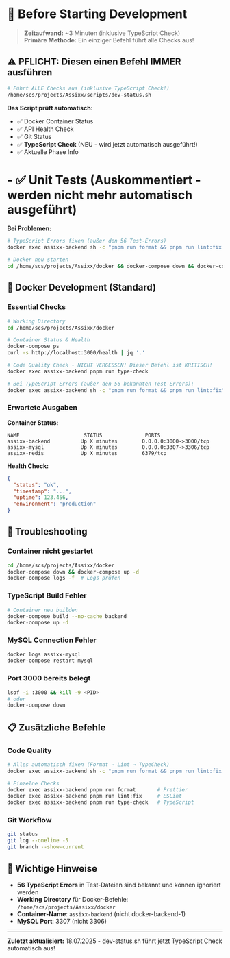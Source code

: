 # 🚀 Before Starting Development

> **Zeitaufwand:** ~3 Minuten (inklusive TypeScript Check)  
> **Primäre Methode:** Ein einziger Befehl führt alle Checks aus!

## ⚠️ PFLICHT: Diesen einen Befehl IMMER ausführen

```bash
# Führt ALLE Checks aus (inklusive TypeScript Check!)
/home/scs/projects/Assixx/scripts/dev-status.sh
```

**Das Script prüft automatisch:**

- ✅ Docker Container Status
- ✅ API Health Check
- ✅ Git Status
- ✅ **TypeScript Check** (NEU - wird jetzt automatisch ausgeführt!)
- ✅ Aktuelle Phase Info

# - ✅ Unit Tests (Auskommentiert - werden nicht mehr automatisch ausgeführt)

**Bei Problemen:**

```bash
# TypeScript Errors fixen (außer den 56 Test-Errors)
docker exec assixx-backend sh -c "pnpm run format && pnpm run lint:fix && pnpm run type-check"

# Docker neu starten
cd /home/scs/projects/Assixx/docker && docker-compose down && docker-compose up -d
```

## 🐳 Docker Development (Standard)

### Essential Checks

```bash
# Working Directory
cd /home/scs/projects/Assixx/docker

# Container Status & Health
docker-compose ps
curl -s http://localhost:3000/health | jq '.'

# Code Quality Check - NICHT VERGESSEN! Dieser Befehl ist KRITISCH!
docker exec assixx-backend pnpm run type-check

# Bei TypeScript Errors (außer den 56 bekannten Test-Errors):
docker exec assixx-backend sh -c "pnpm run format && pnpm run lint:fix"
```

### Erwartete Ausgaben

**Container Status:**

```
NAME                     STATUS              PORTS
assixx-backend          Up X minutes        0.0.0.0:3000->3000/tcp
assixx-mysql            Up X minutes        0.0.0.0:3307->3306/tcp
assixx-redis            Up X minutes        6379/tcp
```

**Health Check:**

```json
{
  "status": "ok",
  "timestamp": "...",
  "uptime": 123.456,
  "environment": "production"
}
```

## 🔴 Troubleshooting

### Container nicht gestartet

```bash
cd /home/scs/projects/Assixx/docker
docker-compose down && docker-compose up -d
docker-compose logs -f  # Logs prüfen
```

### TypeScript Build Fehler

```bash
# Container neu builden
docker-compose build --no-cache backend
docker-compose up -d
```

### MySQL Connection Fehler

```bash
docker logs assixx-mysql
docker-compose restart mysql
```

### Port 3000 bereits belegt

```bash
lsof -i :3000 && kill -9 <PID>
# oder
docker-compose down
```

## 📋 Zusätzliche Befehle

### Code Quality

```bash
# Alles automatisch fixen (Format → Lint → TypeCheck)
docker exec assixx-backend sh -c "pnpm run format && pnpm run lint:fix && pnpm run type-check"

# Einzelne Checks
docker exec assixx-backend pnpm run format       # Prettier
docker exec assixx-backend pnpm run lint:fix     # ESLint
docker exec assixx-backend pnpm run type-check   # TypeScript
```

### Git Workflow

```bash
git status
git log --oneline -5
git branch --show-current
```

## 📝 Wichtige Hinweise

- **56 TypeScript Errors** in Test-Dateien sind bekannt und können ignoriert werden
- **Working Directory** für Docker-Befehle: `/home/scs/projects/Assixx/docker`
- **Container-Name**: `assixx-backend` (nicht docker-backend-1)
- **MySQL Port**: 3307 (nicht 3306)

---

**Zuletzt aktualisiert:** 18.07.2025 - dev-status.sh führt jetzt TypeScript Check automatisch aus!
